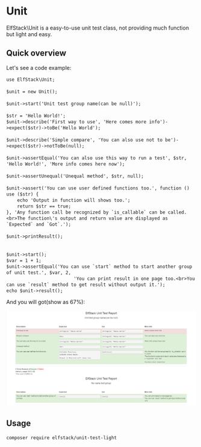 # Unit
 ElfStack\Unit is a easy-to-use unit test class, not providing much function but light and easy.

## Quick overview
 Let's see a code example:
```
use ElfStack\Unit;

$unit = new Unit();

$unit->start('Unit test group name(can be null)');

$str = 'Hello World!';
$unit->describe('First way to use', 'Here comes more info')->expect($str)->toBe('Hello World');

$unit->describe('Simple compare', 'You can also use not to be')->expect($str)->notToBe(null);

$unit->assertEqual('You can also use this way to run a test', $str, 'Hello World!', 'More info comes here now');

$unit->assertUnequal('Unequal method', $str, null);

$unit->assert('You can use user defined functions too.', function () use ($str) {
	echo 'Output in function will shows too.';
	return $str == true;
}, 'Any function call be recognized by `is_callable` can be called.<br>The function\'s output and return value are displayed as `Expected` and `Got`.');

$unit->printResult();


$unit->start();
$var = 1 + 1;
$unit->assertEqual('You can use `start` method to start another group of unit test.', $var, 2,
						 'You can print result in one page too.<br>You can use `result` method to get result without output it.');
echo $unit->result();
```

 And you will got(show as 67%):

![Unit Test Report](https://github.com/Tamce/outter-img/raw/master/UnitTestReport.png)

## Usage
```
composer require elfstack/unit-test-light
```
